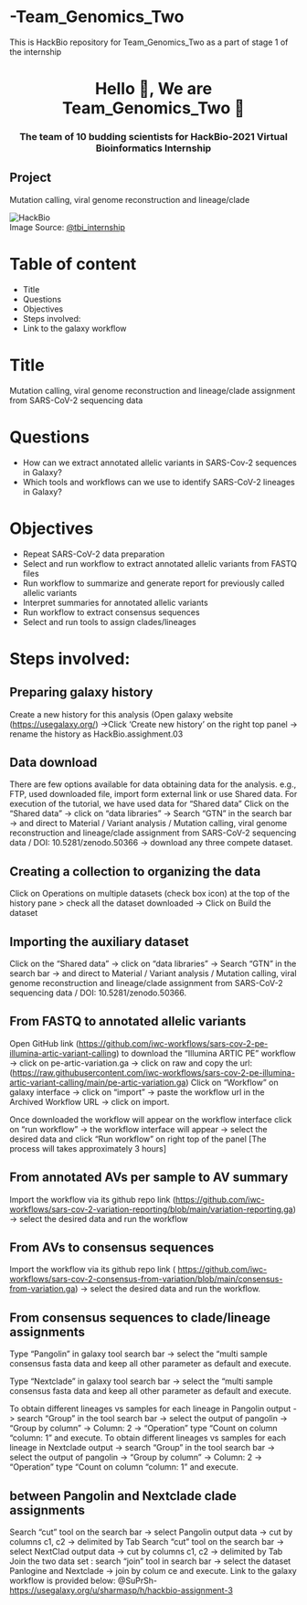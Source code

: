 # -Team_Genomics_Two

This is HackBio repository for Team_Genomics_Two as a part of stage 1 of the internship

<h1 align="center">Hello 👋, We are Team_Genomics_Two 👋</h1>
<h3 align="center">The team of 10  budding scientists for HackBio-2021 Virtual Bioinformatics Internship </h3>

## Project
Mutation calling, viral genome reconstruction and lineage/clade 

![HackBio](https://github.com/Team-Gilbert/team-gilbert/blob/hildred/stage1/hackbio.jpeg) <br>
Image Source: [@tbi_internship](https://twitter.com/tbi_internship)

# Table of content
* Title
* Questions
* Objectives 
* Steps involved:
* Link to the galaxy workflow 


# Title
Mutation calling, viral genome reconstruction and lineage/clade assignment from SARS-CoV-2 sequencing data
# Questions
* How can we extract annotated allelic variants in SARS-Cov-2 sequences in Galaxy?
* Which tools and workflows can we use to identify SARS-CoV-2 lineages in Galaxy?
# Objectives 
* Repeat SARS-CoV-2 data preparation
* Select and run workflow to extract annotated allelic variants from FASTQ files
* Run workflow to summarize and generate report for previously called allelic variants
* Interpret summaries for annotated allelic variants
* Run workflow to extract consensus sequences
* Select and run tools to assign clades/lineages

# Steps involved:
## Preparing galaxy history
Create a new history for this analysis (Open galaxy website (https://usegalaxy.org/) ->Click ‘Create new history’ on the right top panel -> rename the history as HackBio.assighment.03
## Data download
There are few options available for data obtaining data for the analysis. e.g., FTP, used downloaded file, import form external link or use Shared data. For execution of the tutorial, we have used data for “Shared data”
Click on the “Shared data” -> click on “data libraries” -> Search “GTN” in the search bar -> and direct to Material / Variant analysis / Mutation calling, viral genome reconstruction and lineage/clade assignment from SARS-CoV-2 sequencing data / DOI: 10.5281/zenodo.50366 -> download any three compete dataset.




## Creating a collection to organizing the data
Click on Operations on multiple datasets (check box icon) at the top of the history pane > check all the dataset downloaded -> Click on Build the dataset

## Importing the auxiliary dataset
Click on the “Shared data” -> click on “data libraries” -> Search “GTN” in the search bar -> and direct to Material / Variant analysis / Mutation calling, viral genome reconstruction and lineage/clade assignment from SARS-CoV-2 sequencing data / DOI: 10.5281/zenodo.50366.

## From FASTQ to annotated allelic variants
Open GitHub link (https://github.com/iwc-workflows/sars-cov-2-pe-illumina-artic-variant-calling) to download the “Illumina ARTIC PE” workflow -> click on pe-artic-variation.ga -> click on raw and copy the url: (https://raw.githubusercontent.com/iwc-workflows/sars-cov-2-pe-illumina-artic-variant-calling/main/pe-artic-variation.ga)
Click on “Workflow” on galaxy interface -> click on “import” -> paste the workflow url in the Archived Workflow URL -> click on import.

Once downloaded the workflow will appear on the workflow interface click on “run workflow” -> the workflow interface will appear -> select the desired data and click “Run workflow” on right top of the panel [The process will takes approximately 3 hours] 


## From annotated AVs per sample to AV summary
Import the workflow via its github repo link (https://github.com/iwc-workflows/sars-cov-2-variation-reporting/blob/main/variation-reporting.ga) -> select the desired data and run the workflow
## From AVs to consensus sequences
Import the workflow via its github repo link ( https://github.com/iwc-workflows/sars-cov-2-consensus-from-variation/blob/main/consensus-from-variation.ga) -> select the desired data and run the workflow.
## From consensus sequences to clade/lineage assignments
Type “Pangolin” in galaxy tool search bar -> select the “multi sample consensus fasta data and keep all other parameter as default and execute.


Type “Nextclade” in galaxy tool search bar -> select the “multi sample consensus fasta data and keep all other parameter as default and execute.

To obtain different lineages vs samples for each lineage in Pangolin output -> search “Group” in the tool search bar -> select the output of pangolin -> “Group by column” -> Column: 2 -> “Operation” type “Count on column “column: 1” and execute.
To obtain different lineages vs samples for each lineage in Nextclade output -> search “Group” in the tool search bar -> select the output of pangolin -> “Group by column” -> Column: 2 -> “Operation” type “Count on column “column: 1” and execute.
## between Pangolin and Nextclade clade assignments
Search “cut” tool on the search bar -> select Pangolin output data -> cut by columns c1, c2 -> delimited by Tab
Search “cut” tool on the search bar -> select NextClad output data -> cut by columns c1, c2 -> delimited by Tab
Join the two data set : search “join” tool in search bar -> select the dataset Panlogine and Nextclade -> join by colum ce and execute.
Link to the galaxy workflow is provided below:
@SuPrSh- https://usegalaxy.org/u/sharmasp/h/hackbio-assignment-3

